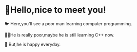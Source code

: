 # :hamburger:Hello,nice to meet you!

:bird: Here,you'll see a poor man learning computer programming.

:biking_man:He is really poor,maybe he is still learning C++ now.

:sunflower: But,he is happy everyday.